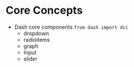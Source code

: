 # Core Concepts
- Dash core components
    `from dash import dcc`
    - dropdown
    - radioitems
    - graph
    - Input
    - slider

